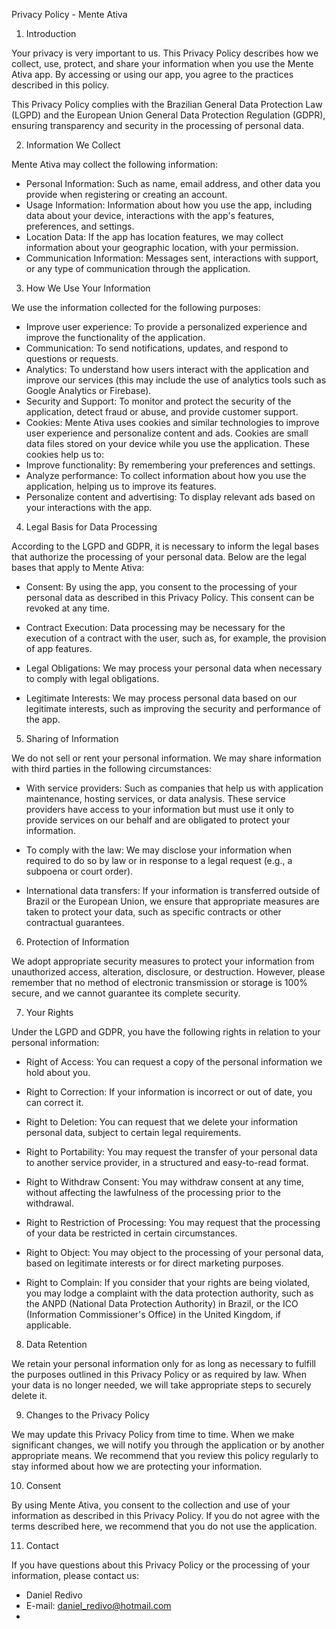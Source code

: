 Privacy Policy - Mente Ativa


1. Introduction

Your privacy is very important to us. This Privacy Policy describes how we collect, use, protect, and share your information when you use the Mente Ativa app. By accessing or using our app, you agree to the practices described in this policy.

This Privacy Policy complies with the Brazilian General Data Protection Law (LGPD) and the European Union General Data Protection Regulation (GDPR), ensuring transparency and security in the processing of personal data.


2. Information We Collect

Mente Ativa may collect the following information:

- Personal Information: Such as name, email address, and other data you provide when registering or creating an account.
- Usage Information: Information about how you use the app, including data about your device, interactions with the app's features, preferences, and settings.
- Location Data: If the app has location features, we may collect information about your geographic location, with your permission.
- Communication Information: Messages sent, interactions with support, or any type of communication through the application.


3. How We Use Your Information

We use the information collected for the following purposes:

- Improve user experience: To provide a personalized experience and improve the functionality of the application.
- Communication: To send notifications, updates, and respond to questions or requests.
- Analytics: To understand how users interact with the application and improve our services (this may include the use of analytics tools such as Google Analytics or Firebase).
- Security and Support: To monitor and protect the security of the application, detect fraud or abuse, and provide customer support.
- Cookies: Mente Ativa uses cookies and similar technologies to improve user experience and personalize content and ads. Cookies are small data files stored on your device while you use the application. These cookies help us to:
- Improve functionality: By remembering your preferences and settings.
- Analyze performance: To collect information about how you use the application, helping us to improve its features.
- Personalize content and advertising: To display relevant ads based on your interactions with the app.


4. Legal Basis for Data Processing

According to the LGPD and GDPR, it is necessary to inform the legal bases that authorize the processing of your personal data. Below are the legal bases that apply to Mente Ativa:

- Consent: By using the app, you consent to the processing of your personal data as described in this Privacy Policy. This consent can be revoked at any time.

- Contract Execution: Data processing may be necessary for the execution of a contract with the user, such as, for example, the provision of app features.

- Legal Obligations: We may process your personal data when necessary to comply with legal obligations.

- Legitimate Interests: We may process personal data based on our legitimate interests, such as improving the security and performance of the app.


5. Sharing of Information

We do not sell or rent your personal information. We may share information with third parties in the following circumstances:

- With service providers: Such as companies that help us with application maintenance, hosting services, or data analysis. These service providers have access to your information but must use it only to provide services on our behalf and are obligated to protect your information.

- To comply with the law: We may disclose your information when required to do so by law or in response to a legal request (e.g., a subpoena or court order).

- International data transfers: If your information is transferred outside of Brazil or the European Union, we ensure that appropriate measures are taken to protect your data, such as specific contracts or other contractual guarantees.


6. Protection of Information

We adopt appropriate security measures to protect your information from unauthorized access, alteration, disclosure, or destruction. However, please remember that no method of electronic transmission or storage is 100% secure, and we cannot guarantee its complete security.


7. Your Rights

Under the LGPD and GDPR, you have the following rights in relation to your personal information:

- Right of Access: You can request a copy of the personal information we hold about you.

- Right to Correction: If your information is incorrect or out of date, you can correct it.

- Right to Deletion: You can request that we delete your information personal data, subject to certain legal requirements.
- Right to Portability: You may request the transfer of your personal data to another service provider, in a structured and easy-to-read format.
- Right to Withdraw Consent: You may withdraw consent at any time, without affecting the lawfulness of the processing prior to the withdrawal.
- Right to Restriction of Processing: You may request that the processing of your data be restricted in certain circumstances.
- Right to Object: You may object to the processing of your personal data, based on legitimate interests or for direct marketing purposes.
- Right to Complain: If you consider that your rights are being violated, you may lodge a complaint with the data protection authority, such as the ANPD (National Data Protection Authority) in Brazil, or the ICO (Information Commissioner's Office) in the United Kingdom, if applicable.


8. Data Retention

We retain your personal information only for as long as necessary to fulfill the purposes outlined in this Privacy Policy or as required by law. When your data is no longer needed, we will take appropriate steps to securely delete it.


9. Changes to the Privacy Policy

We may update this Privacy Policy from time to time. When we make significant changes, we will notify you through the application or by another appropriate means. We recommend that you review this policy regularly to stay informed about how we are protecting your information.


10. Consent

By using Mente Ativa, you consent to the collection and use of your information as described in this Privacy Policy. If you do not agree with the terms described here, we recommend that you do not use the application.


11. Contact

If you have questions about this Privacy Policy or the processing of your information, please contact us:

- Daniel Redivo
- E-mail: daniel_redivo@hotmail.com
- 
